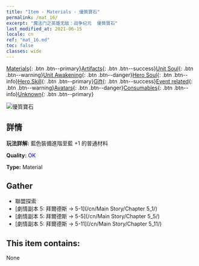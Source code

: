 ```yaml
---
title: "Item - Materials - 優質寶石"
permalink: /mat_16/
excerpt: "魔法门之英雄无敌：战争纪元  優質寶石"
last_modified_at: 2021-06-15
locale: cn
ref: "mat_16.md"
toc: false
classes: wide
---
```

 [Materials](/ItemsCN/){: .btn .btn--primary}[Artifacts](/ItemsCN/Artifacts/){: .btn .btn--success}[Unit Soul](/ItemsCN/UnitSoul/){: .btn .btn--warning}[Unit Awakening](/ItemsCN/UnitAwakening/){: .btn .btn--danger}[Hero Soul](/ItemsCN/HeroSoul/){: .btn .btn--info}[Hero Skill](/ItemsCN/HeroSkill/){: .btn .btn--primary}[Gift](/ItemsCN/Gift/){: .btn .btn--success}[Event related](/ItemsCN/Events/){: .btn .btn--warning}[Avatars](/ItemsCN/Avatars/){: .btn .btn--danger}[Consumables](/ItemsCN/Consumables/){: .btn .btn--info}[Unknown](/ItemsCN/Unknown/){: .btn .btn--primary}

 ![優質寶石](/images/t/i_cailiao_baoshi1.png)

## 詳情
 **玩法詳解:** 藍色裝備進階至藍 +1 的普通材料

 **Quality:** <span style="color: #0000CD">OK</span>

 **Type:** Material

## Gather

*    聯盟探索 
*    [劇情副本 5: 拜爾德斯 -> 5-1](/cn/Main Story/Chapter 5_1/) 
*    [劇情副本 5: 拜爾德斯 -> 5-5](/cn/Main Story/Chapter 5_5/) 
*    [劇情副本 5: 拜爾德斯 -> 5-11](/cn/Main Story/Chapter 5_11/) 

## This item contains:

  None

